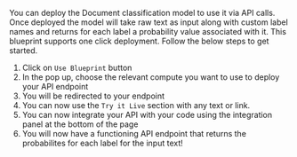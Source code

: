 You can deploy the Document classification model to use it via API calls. Once deployed the model will take raw text as input along with custom label names and returns for each label a probability value associated with it. This blueprint supports one click deployment. Follow the below steps to get started.

1. Click on `Use Blueprint` button
2. In the pop up, choose the relevant compute you want to use to deploy your API endpoint
3. You will be redirected to your endpoint
4. You can now use the `Try it Live` section with any text or link. 
5. You can now integrate your API with your code using the integration panel at the bottom of the page
6. You will now have a functioning API endpoint that returns the probabilites for each label for the input text!